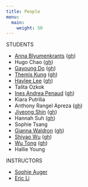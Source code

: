 ```yaml
---
title: People
menu: 
  main:
    weight: 50
---
```


STUDENTS
- [Anna Blyumenkrants](https://annablum.github.io/Core-Interaction/) ([gh](https://github.com/annablum))
- Hugo Chao ([gh](https://github.com/hugochao/Portfolio-studio-lab))
- [Gayoung Do](https://gayoung0427.github.io/ci22-portfolio/) ([gh](https://github.com/gayoung0427))
- [Themis Kung](https://kungn103.github.io/ci2/) ([gh](https://github.com/kungn103))
- [Haylee Lee](https://hayleelee.github.io/C122-portfolio/) ([gh](https://github.com/hayleelee))
- Talita Ozkok
- [Ines Andrea Penaud](https://inespenaud.github.io/Core-Interaction-2/) ([gh](https://github.com/inespenaud))
- Kiara Putrilia
- Anthony Rangel Apreza ([gh](https://github.com/AnthonyRangel19/CI22-portfolio))
- [Jiyeong Shin](https://jjiyeongs.github.io/Core2_Interaction/) ([gh](https://github.com/jjiyeongs/Core2_Interaction))
- Hannah Suh ([gh](https://github.com/hsuh21))
- Sophie Tsang
- [Gianna Waldron](https://giannawaldron.github.io/homepage/) ([gh](https://github.com/giannawaldron))
- [Shiyao Wu](https://shiyaowu983.github.io/CI22-Portfolio/) ([gh](https://github.com/ShiyaoWu983/CI22-Portfolio))
- [Wu Tong](https://wutongwutong00.github.io/) ([gh](https://github.com/wutongwutong00))
- Hallie Young

INSTRUCTORS
- [Sophie Auger](https://www.sophieauger.com/)
- [Eric Li](https://eric.young.li/)
